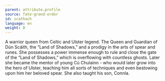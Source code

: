 ```yaml
---
parent: attribute.profile
source: fate-grand-order
id: scathach
language: en
weight: 0
---
```


A warrior queen from Celtic and Ulster legend.
The Queen and Guardian of Dún Scáith, the “Land of Shadows,” and a prodigy in the arts of spear and runes.
She possesses a power immense enough to rule and close the gate of the “Land of Shadows,” which is overflowing with countless ghosts.
Later she became the mentor of young Cú Chulainn - who would later grow into the hero of Ulster, teaching him all sorts of techniques and even bestowing upon him her beloved spear.
She also taught his son, Connla.
